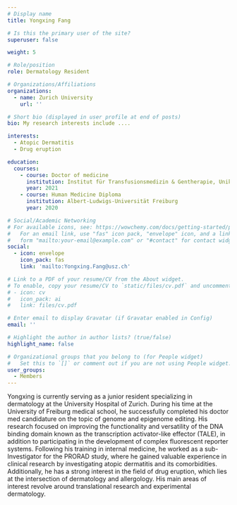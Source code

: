 ```yaml
---
# Display name
title: Yongxing Fang

# Is this the primary user of the site?
superuser: false

weight: 5

# Role/position
role: Dermatology Resident

# Organizations/Affiliations
organizations:
  - name: Zurich University
    url: ''

# Short bio (displayed in user profile at end of posts)
bio: My research interests include ....

interests:
  - Atopic Dermatitis
  - Drug eruption

education:
  courses:
    - course: Doctor of medicine
      institution: Institut für Transfusionsmedizin & Gentherapie, Uniklinik Freiburg
      year: 2021
    - course: Human Medicine Diploma
      institution: Albert-Ludwigs-Universität Freiburg
      year: 2020

# Social/Academic Networking
# For available icons, see: https://wowchemy.com/docs/getting-started/page-builder/#icons
#   For an email link, use "fas" icon pack, "envelope" icon, and a link in the
#   form "mailto:your-email@example.com" or "#contact" for contact widget.
social:
  - icon: envelope
    icon_pack: fas
    link: 'mailto:Yongxing.Fang@usz.ch'

# Link to a PDF of your resume/CV from the About widget.
# To enable, copy your resume/CV to `static/files/cv.pdf` and uncomment the lines below.
# - icon: cv
#   icon_pack: ai
#   link: files/cv.pdf

# Enter email to display Gravatar (if Gravatar enabled in Config)
email: ''

# Highlight the author in author lists? (true/false)
highlight_name: false

# Organizational groups that you belong to (for People widget)
#   Set this to `[]` or comment out if you are not using People widget.
user_groups:
  - Members
---
```


Yongxing is currently serving as a junior resident specializing in dermatology at the University Hospital of Zurich. During his time at the University of Freiburg medical school, he successfully completed his doctor med candidature on the topic of genome and epigenome editing. His research focused on improving the functionality and versatility of the DNA binding domain known as the transcription activator-like effector (TALE), in addition to participating in the development of complex fluorescent reporter systems. Following his training in internal medicine, he worked as a sub-Investigator for the PRORAD study, where he gained valuable experience in clinical research by investigating atopic dermatitis and its comorbidities. Additionally, he has a strong interest in the field of drug eruption, which lies at the intersection of dermatology and allergology. His main areas of interest revolve around translational research and experimental dermatology.
